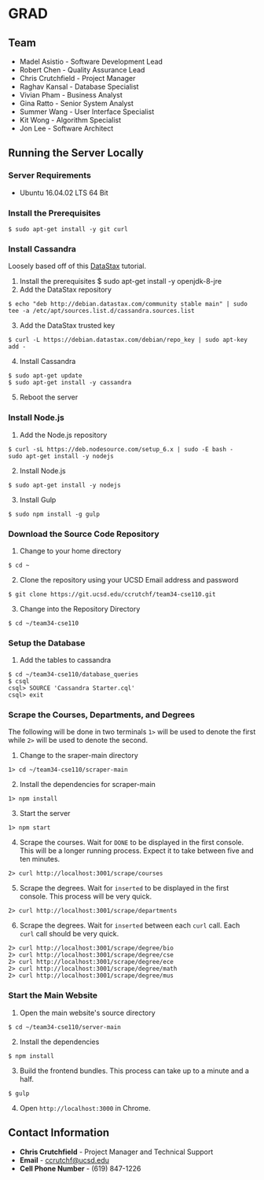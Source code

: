 # GRAD

## Team
* Madel Asistio - Software Development Lead
* Robert Chen - Quality Assurance Lead
* Chris Crutchfield - Project Manager
* Raghav Kansal - Database Specialist
* Vivian Pham - Business Analyst
* Gina Ratto - Senior System Analyst
* Summer Wang - User Interface Specialist
* Kit Wong - Algorithm Specialist
* Jon Lee - Software Architect

## Running the Server Locally
### Server Requirements
* Ubuntu 16.04.02 LTS 64 Bit
### Install the Prerequisites
```
$ sudo apt-get install -y git curl
```
### Install Cassandra
Loosely based off of this [DataStax]( http://docs.datastax.com/en/cassandra/3.0/cassandra/install/installDeb.html
 "DataStax") tutorial.
1. Install the prerequisites
        $ sudo apt-get install -y openjdk-8-jre
2. Add the DataStax repository
```
$ echo "deb http://debian.datastax.com/community stable main" | sudo tee -a /etc/apt/sources.list.d/cassandra.sources.list
```
3. Add the DataStax trusted key
```
$ curl -L https://debian.datastax.com/debian/repo_key | sudo apt-key add -
```
4. Install Cassandra
```
$ sudo apt-get update
$ sudo apt-get install -y cassandra
```
5. Reboot the server
### Install Node.js
1. Add the Node.js repository
```
$ curl -sL https://deb.nodesource.com/setup_6.x | sudo -E bash -
sudo apt-get install -y nodejs
```
2. Install Node.js
```
$ sudo apt-get install -y nodejs
```
3. Install Gulp
```
$ sudo npm install -g gulp
```
### Download the Source Code Repository
1. Change to your home directory
```
$ cd ~
```
2. Clone the repository using your UCSD Email address and password
```
$ git clone https://git.ucsd.edu/ccrutchf/team34-cse110.git
```
3. Change into the Repository Directory
```
$ cd ~/team34-cse110
```
### Setup the Database
1. Add the tables to cassandra
~~~
$ cd ~/team34-cse110/database_queries
$ csql
csql> SOURCE 'Cassandra Starter.cql'
csql> exit
~~~
### Scrape the Courses, Departments, and Degrees
The following will be done in two terminals `1>` will be used to denote the first while `2>` will be used to denote the second.
1. Change to the sraper-main directory
```
1> cd ~/team34-cse110/scraper-main
```
2. Install the dependencies for scraper-main
```
1> npm install
```
3. Start the server
```
1> npm start
```
4. Scrape the courses.  Wait for `DONE` to be displayed in the first console.  This will be a longer running process.  Expect it to take between five and ten minutes.
```
2> curl http://localhost:3001/scrape/courses
```
5. Scrape the degrees.  Wait for `inserted` to be displayed in the first console.  This process will be very quick.
```
2> curl http://localhost:3001/scrape/departments
```
6. Scrape the degrees.  Wait for `inserted` between each `curl` call.  Each `curl` call should be very quick.
```
2> curl http://localhost:3001/scrape/degree/bio
2> curl http://localhost:3001/scrape/degree/cse
2> curl http://localhost:3001/scrape/degree/ece
2> curl http://localhost:3001/scrape/degree/math
2> curl http://localhost:3001/scrape/degree/mus
```
### Start the Main Website
1. Open the main website's source directory
```
$ cd ~/team34-cse110/server-main
```
2. Install the dependencies
```
$ npm install
```
3. Build the frontend bundles.  This process can take up to a minute and a half.
```
$ gulp
```
4. Open `http://localhost:3000` in Chrome.
## Contact Information
* **Chris Crutchfield** - Project Manager and Technical Support
 * **Email** - ccrutchf@ucsd.edu
 * **Cell Phone Number** - (619) 847-1226
